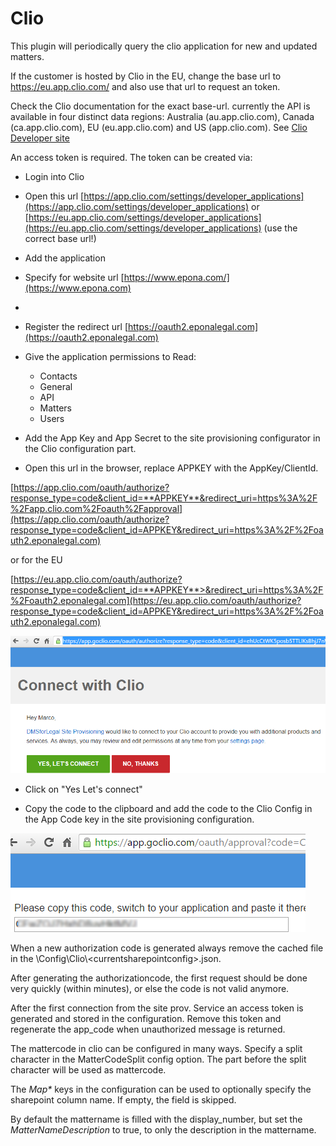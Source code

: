 # Clio

This plugin will periodically query the clio application for new and updated matters.

If the customer is hosted by Clio in the EU, change the base url to <https://eu.app.clio.com/> and also use that url to request an token.

Check the Clio documentation for the exact base-url. currently the API is available in four distinct data regions: Australia (au.app.clio.com), Canada (ca.app.clio.com), EU (eu.app.clio.com) and US (app.clio.com). See [Clio Developer site](https://docs.developers.clio.com/api-reference/#section/Getting-Started)

An access token is required. The token can be created via:

- Login into Clio
- Open this url [https://app.clio.com/settings/developer_applications](https://app.clio.com/settings/developer_applications) or [https://eu.app.clio.com/settings/developer_applications](https://eu.app.clio.com/settings/developer_applications) (use the correct base url!)
- Add the application
- Specify for website url [https://www.epona.com/](https://www.epona.com)
-
- Register the redirect url [https://oauth2.eponalegal.com](https://oauth2.eponalegal.com)
- Give the application permissions to Read:
  - Contacts
  - General
  - API
  - Matters
  - Users

- Add the App Key and App Secret to the site provisioning configurator in the Clio configuration part.

- Open this url in the browser, replace APPKEY with the AppKey/ClientId.

[https://app.clio.com/oauth/authorize?response_type=code&client_id=**APPKEY**&redirect_uri=https%3A%2F%2Fapp.clio.com%2Foauth%2Fapproval](https://app.clio.com/oauth/authorize?response_type=code&client_id=APPKEY&redirect_uri=https%3A%2F%2Foauth2.eponalegal.com)

or for the EU

[https://eu.app.clio.com/oauth/authorize?response_type=code&client_id=**APPKEY**>&redirect_uri=https%3A%2F%2Foauth2.eponalegal.com](https://eu.app.clio.com/oauth/authorize?response_type=code&client_id=APPKEY&redirect_uri=https%3A%2F%2Foauth2.eponalegal.com)

![](./assets/image6.png)

- Click on "Yes Let's connect"

- Copy the code to the clipboard and add the code to the Clio Config in the App Code key in the site provisioning configuration.

![](./assets/image7.png)

When a new authorization code is generated always remove the cached file in the \\Config\\Clio\\\<currentsharepointconfig\>.json.

After generating the authorizationcode, the first request should be done very quickly (within minutes), or else the code is not valid anymore.

After the first connection from the site prov. Service an access token is generated and stored in the configuration. Remove this token and regenerate the app_code when unauthorized message is returned.

The mattercode in clio can be configured in many ways. Specify a split character in the MatterCodeSplit config option. The part before the split character will be used as mattercode.

The *Map\** keys in the configuration can be used to optionally specify the sharepoint column name. If empty, the field is skipped.

By default the mattername is filled with the display_number, but set the *MatterNameDescription* to true, to only the description in the mattername.
